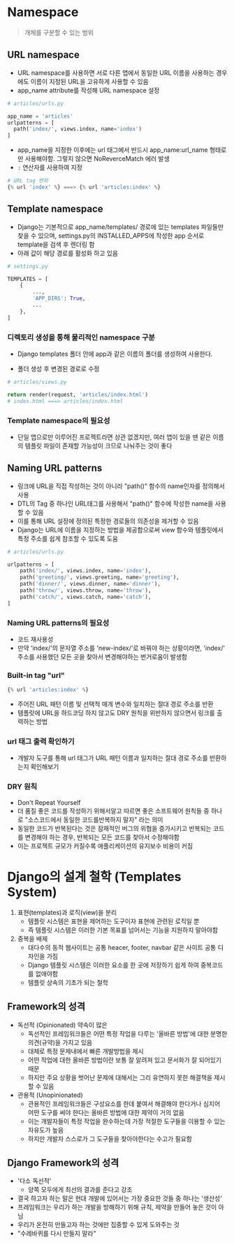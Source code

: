 # Namespace

>  개체를 구분할 수 있는 범위

## URL namespace

- URL namespace를 사용하면 서로 다른 앱에서 동일한 URL 이름을 사용하는 경우에도 이름이 지정된 URL을 고유하게 사용할 수 있음
- app_name attribute를 작성해 URL namespace 설정

```python
# articles/urls.py

app_name = 'articles'
urlpatterns = [
  path('index/', views.index, name='index')
]
```

- app_name을 지정한 이후에는 url 태그에서 반드시 app_name:url_name 형태로만 사용해야함. 그렇지 않으면 NoReverceMatch 에러 발생
- `:` 연산자를 사용하여 지정

```python
# URL tag 변화
{% url 'index' %} ===> {% url 'articles:index' %}
```

## Template namespace

- Django는 기본적으로 app_name/templates/ 경로에 있는 templates 파일들만 찾을 수 있으며, settings.py의 INSTALLED_APPS에 작성한 app 순서로 template을 검색 후 렌더링 함
- 아래 값이 해당 경로를 활성화 하고 있음

```python
# settings.py

TEMPLATES = [
    {
        ...,
        'APP_DIRS': True,
        ...
    },
]
```

### 디렉토리 생성을 통해 물리적인 namespace 구분

- Django templates 폴더 안에 app과 같은 이름의 폴더를 생성하여 사용한다.

- 폴더 생성 후 변경된 경로로 수정

```python
# articles/views.py

return render(request, 'articles/index.html')
# index.html ===> articles/index.html
```

### Template namespace의 필요성

- 단일 앱으로만 이루어진 프로젝트라면 상관 없겠지만, 여러 앱이 있을 땐 같은 이름의 템플릿 파일이 존재할 가능성이 크므로 나눠주는 것이 좋다

## Naming URL patterns

- 링크에 URL을 직접 작성하는 것이 아니라 "path()" 함수의 name인자를 정의해서 사용
- DTL의 Tag 중 하나인 URL태그를 사용해서 "path()" 함수에 작성한 name을 사용할 수 있음
- 이를 통해 URL 설정에 정의된 특정한 경로들의 의존성을 제거할 수 있음
- Django는 URL에 이름을 지정하는 방법을 제공함으로써 view 함수와 템플릿에서 특정 주소를 쉽게 참조할 수 있도록 도움

```python
# articles/urls.py

urlpatterns = [
	path('index/', views.index, name='index'),
	path('greeting/', views.greeting, name='greeting'),
	path('dinner/', views.dinner, name='dinner'),
	path('throw/', views.throw, name='throw'),
	path('catch/', views.catch, name='catch'),
]
```

### Naming URL patterns의 필요성

- 코드 재사용성
- 만약 'index/'의 문자열 주소를 'new-index/'로 바꿔야 하는 상황이라면, 'index/' 주소를 사용했던 모든 곳을 찾아서 변경해야하는 번거로움이 발생함

### Built-in tag "url"

```python
{% url 'articles:index' %}
```

- 주어진 URL 패턴 이름 및 선택적 매개 변수와 일치하는 절대 경로 주소를 반환
- 템플릿에 URL을 하드코딩 하지 않고도 DRY 원칙을 위반하지 않으면서 링크를 출력하는 방법

### url 태그 출력 확인하기

- 개발자 도구를 통해 url 태그가 URL 패턴 이름과 일치하는 절대 경로 주소를 반환하는지 확인해보기

### DRY 원칙

- Don't Repeat Yourself
- 더 품질 좋은 코드를 작성하기 위해서알고 따르면 좋은 소프트웨어 원칙들 중 하나로 "소스코드에서 동일한 코드를반복하지 말자" 라는 의미
- 동일한 코드가 반복된다는 것은 잠재적인 버그의 위협을 증가시키고 반복되는 코드를 변경해야 하는 경우, 반복되는 모든 코드를 찾아서 수정해야함
- 이는 프로젝트 규모가 커질수록 애플리케이션의 유지보수 비용이 커짐

# Django의 설계 철학 (Templates System)

1. 표현(templates)과 로직(view)을 분리
   - 템플릿 시스템은 표현을 제어하는 도구이자 표현에 관련된 로직일 뿐
   - 즉 템플릿 시스템은 이러한 기본 목표를 넘어서는 기능을 지원하지 말아야함
2. 중복을 배제
   - 대다수의 동적 웹사이트는 공통 heacer, footer, navbar 같은 사이트 공통 디자인을 가짐
   - Django 템플릿 시스템은 이러한 요소를 한 곳에 저장하기 쉽게 하여 중복코드를 없애야함
   - 템플릿 상속의 기초가 되는 철학

## Framework의 성격

- 독선적 (Opinionated) 약속이 많은
  - 독선적인 프레임워크들은 어떤 특정 작업을 다루는 '올바른 방법'에 대한 분명한 의견(규약)을 가지고 있음
  - 대체로 특정 문제내에서 빠른 개발방법을 제시
  - 어떤 작업에 대한 올바른 방법이란 보통 잘 알려져 있고 문서화가 잘 되어있기 때문
  - 하지만 주요 상황을 벗어난 문제에 대해서는 그리 유연하지 못한 해결책을 제시할 수 있음
- 관용적 (Unopinionated)
  - 관용적인 프레임워크들은 구성요소를 한데 붙여서 해결해야 한다거나 심지어 어떤 도구를 써야 한다는 올바른 방법에 대한 제약이 거의 없음
  - 이는 개발자들이 특정 작업을 완수하는데 가장 적절한 도구들을 이용할 수 있는 자유도가 높음
  - 하지만 개발자 스스로가 그 도구들을 찾아야한다는 수고가 필요함


## Django Framework의 성격

- '다소 독선적'
  - 양쪽 모두에게 최선의 결과를 준다고 강조
- 결국 하고자 하는 말은 현대 개발에 있어서는 가장 중요한 것들 중 하나는 '생산성'
- 프레임워크는 우리가 하는 개발을 방해하기 위해 규칙, 제약을 만들어 놓은 것이 아님
- 우리가 온전히 만들고자 하는 것에만 집중할 수 있게 도와주는 것
- "수레바퀴를 다시 만들지 말라"
